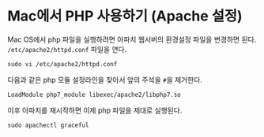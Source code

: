 # Mac에서 PHP 사용하기 (Apache 설정)

Mac OS에서 php 파일을 실행하려면 아파치 웹서버의 환경설정 파일을 변경하면 된다. `/etc/apache2/httpd.conf` 파일을 연다.

```
sudo vi /etc/apache2/httpd.conf
```

다음과 같은 php 모듈 설정라인을 찾아서 앞의 주석을 `#`을 제거한다.

```
LoadModule php7_module libexec/apache2/libphp7.so
```

이후 아파치를 재시작하면 이제 php 파일을 제대로 실행된다.

```
sudo apachectl graceful
```